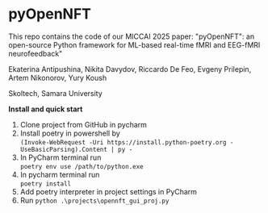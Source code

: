 # pyOpenNFT

This repo contains the code of our MICCAI 2025 paper: "pyOpenNFT": an open-source Python framework for ML-based real-time fMRI and EEG-fMRI neurofeedback"

Ekaterina Antipushina, Nikita Davydov, Riccardo De Feo, Evgeny Prilepin, Artem Nikonorov, Yury Koush

Skoltech, Samara University



**Install and quick start**  

1. Clone project from GitHub in pycharm
2. Install poetry in powershell by  
`(Invoke-WebRequest -Uri https://install.python-poetry.org -UseBasicParsing).Content | py -`
3. In PyCharm terminal run   
`poetry env use /path/to/python.exe`  
4. In pycharm terminal run   
`poetry install`
5. Add poetry interpreter in project settings in PyCharm   
6. Run 
`python .\projects\opennft_gui_proj.py`
